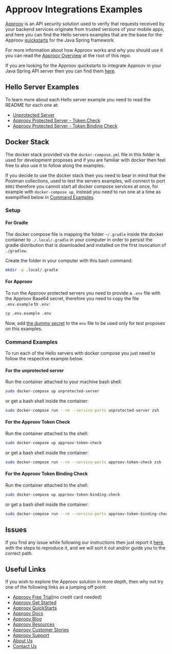 # Approov Integrations Examples

[Approov](https://approov.io) is an API security solution used to verify that requests received by your backend services originate from trusted versions of your mobile apps, and here you can find the Hello servers examples that are the base for the Approov [quickstarts](/docs) for the Java Spring framework.

For more information about how Approov works and why you should use it you can read the [Approov Overview](/OVERVIEW.md) at the root of this repo.

If you are looking for the Approov quickstarts to integrate Approov in your Java Spring API server then you can find them [here](/docs).


## Hello Server Examples

To learn more about each Hello server example you need to read the README for each one at:

* [Unprotected Server](./servers/hello/src/unprotected-server)
* [Approov Protected Server - Token Check](./servers/hello/src/approov-protected-server/token-check)
* [Approov Protected Server - Token Binding Check](./servers/hello/src/approov-protected-server/token-binding-check)


## Docker Stack

The docker stack provided via the `docker-compose.yml` file in this folder is used for development proposes and if you are familiar with docker then feel free to also use it to follow along the examples.

If you decide to use the docker stack then you need to bear in mind that the Postman collections, used to test the servers examples, will connect to port `8002` therefore you cannot start all docker compose services at once, for example with `docker-compose up`, instead you need to run one at a time as exemplified below in [Command Examples](#command-examples).

### Setup

#### For Gradle

The docker compose file is mapping the folder `~/.gradle` inside the docker container to `./.local/.gradle` in your computer in order to persist the gradle distribution that is downloaded and installed on the first invocation of `./gradlew`.

Create the folder in your computer with this bash command:

```bash
mkdir -p .local/.gradle
```

#### For Approov

To run the Approov protected servers you need to provide a `.env` file with the Approov Base64 secret, therefore you need to copy the file `.env.example` to `.env`:

```bash
cp .env.example .env
```

Now, add [the dummy secret](/TESTING.md#the-dummy-secret) to the `env` file to be used only for test proposes on this examples.

### Command Examples

To run each of the Hello servers with docker compose you just need to follow the respective example below.

#### For the unprotected server

Run the container attached to your machine bash shell:

```bash
sudo docker-compose up unprotected-server
```

or get a bash shell inside the container:

```bash
sudo docker-compose run --rm --service-ports unprotected-server zsh
```

#### For the Approov Token Check

Run the container attached to the shell:

```bash
sudo docker-compose up approov-token-check
```

or get a bash shell inside the container:

```bash
sudo docker-compose run --rm --service-ports approov-token-check zsh
```

#### For the Approov Token Binding Check

Run the container attached to the shell:

```bash
sudo docker-compose up approov-token-binding-check
```

or get a bash shell inside the container:

```bash
sudo docker-compose run --rm --service-ports approov-token-binding-check zsh
```

## Issues

If you find any issue while following our instructions then just report it [here](https://github.com/approov/quickstart-java-spring-token-check/issues), with the steps to reproduce it, and we will sort it out and/or guide you to the correct path.


## Useful Links

If you wish to explore the Approov solution in more depth, then why not try one of the following links as a jumping off point:

* [Approov Free Trial](https://approov.io/signup)(no credit card needed)
* [Approov Get Started](https://approov.io/product/demo)
* [Approov QuickStarts](https://approov.io/docs/latest/approov-integration-examples/)
* [Approov Docs](https://approov.io/docs)
* [Approov Blog](https://approov.io/blog/)
* [Approov Resources](https://approov.io/resource/)
* [Approov Customer Stories](https://approov.io/customer)
* [Approov Support](https://approov.zendesk.com/hc/en-gb/requests/new)
* [About Us](https://approov.io/company)
* [Contact Us](https://approov.io/contact)
